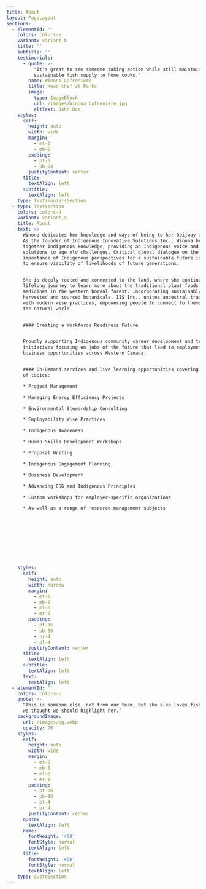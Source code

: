 ```yaml
---
title: About
layout: PageLayout
sections:
  - elementId: ''
    colors: colors-e
    variant: variant-b
    title: ''
    subtitle: ''
    testimonials:
      - quote: >-
          "It’s great to see someone taking action while still maintaining a
          sustainable fish supply to home cooks."
        name: Winona Lafreniere
        title: Head chef at Parks
        image:
          type: ImageBlock
          url: /images/Winona Lafreniere.jpg
          altText: John Doe
    styles:
      self:
        height: auto
        width: wide
        margin:
          - mt-0
          - mb-0
        padding:
          - pt-5
          - pb-28
        justifyContent: center
      title:
        textAlign: left
      subtitle:
        textAlign: left
    type: TestimonialsSection
  - type: TextSection
    colors: colors-d
    variant: variant-a
    title: About
    text: >+
      Winona dedicates her knowledge and ways of being to her Obijway ancestors.
      As the founder of Indigenous Innovative Solutions Inc., Winona brings
      together Indigenous knowledge, providing an Indigenous voice and effective
      solutions to age old challenges. Critical global dialogue on the
      importance of Indigenous perspectives for a sustainable future is required
      to ensure viability of livelihoods of future generations.


      She is deeply rooted and connected to the land, where she continues her
      lifelong journey to learn more about the traditional plant foods and
      medicines in the western boreal forest. Incorporating sustainably
      harvested and sourced botanicals, IIS Inc., unites ancestral traditions
      with modern wise practices, empowering people to connect to themselves and
      the natural world.


      #### Creating a Workforce Readiness Future


      Proudly supporting Indigenous community career development and training
      initiatives focusing on jobs of the future that lead to employment and
      business opportunities across Western Canada.


      #### On-Demand services and live learning opportunities covering a range
      of topics:

      * Project Management

      * Managing Energy Efficiency Projects

      * Environmental Stewardship Consulting

      * Employability Wise Practices

      * Indigenous Awareness

      * Human Skills Development Workshops

      * Proposal Writing

      * Indigenous Engagement Planning

      * Business Development

      * Advancing ESG and Indigenous Principles

      * Custom workshops for employer-specific organizations

      * As well as a range of resource management subjects










    styles:
      self:
        height: auto
        width: narrow
        margin:
          - mt-0
          - mb-0
          - ml-0
          - mr-0
        padding:
          - pt-36
          - pb-56
          - pr-4
          - pl-4
        justifyContent: center
      title:
        textAlign: left
      subtitle:
        textAlign: left
      text:
        textAlign: left
  - elementId: ''
    colors: colors-b
    quote: >-
      “This is someone else, not from our team, but she also loves fishing, so
      we thought we should highlight her.”
    backgroundImage:
      url: /images/bg.webp
      opacity: 70
    styles:
      self:
        height: auto
        width: wide
        margin:
          - mt-0
          - mb-0
          - ml-0
          - mr-0
        padding:
          - pt-96
          - pb-10
          - pl-4
          - pr-4
        justifyContent: center
      quote:
        textAlign: left
      name:
        fontWeight: '400'
        fontStyle: normal
        textAlign: left
      title:
        fontWeight: '400'
        fontStyle: normal
        textAlign: left
    type: QuoteSection
---
```

